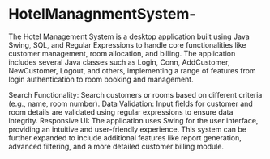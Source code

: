 # HotelManagnmentSystem-


The Hotel Management System is a desktop application built using Java Swing, SQL, and Regular Expressions to handle core functionalities like customer management, room allocation, and billing. The application includes several Java classes such as Login, Conn, AddCustomer, NewCustomer, Logout, and others, implementing a range of features from login authentication to room booking and management.


Search Functionality: Search customers or rooms based on different criteria (e.g., name, room number).
Data Validation: Input fields for customer and room details are validated using regular expressions to ensure data integrity.
Responsive UI: The application uses Swing for the user interface, providing an intuitive and user-friendly experience.
This system can be further expanded to include additional features like report generation, advanced filtering, and a more detailed customer billing module.

